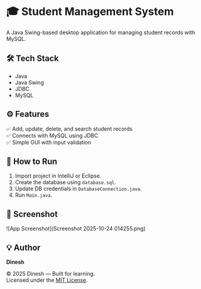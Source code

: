 # 🎓 Student Management System

A Java Swing-based desktop application for managing student records with MySQL.

## 🛠️ Tech Stack
- Java
- Java Swing
- JDBC
- MySQL

## ⚙️ Features
✅ Add, update, delete, and search student records  
✅ Connects with MySQL using JDBC  
✅ Simple GUI with input validation

## 🚀 How to Run
1. Import project in IntelliJ or Eclipse.  
2. Create the database using `database.sql`.  
3. Update DB credentials in `DatabaseConnection.java`.  
4. Run `Main.java`.

## 📸 Screenshot
![App Screenshot](Screenshot 2025-10-24 014255.png)

## 💡 Author
**Dinesh**

© 2025 Dinesh — Built for learning.  
Licensed under the [MIT License](LICENSE).
